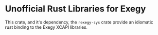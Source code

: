 # Unofficial Rust Libraries for Exegy

This crate, and it's dependency, the `rexegy-sys` crate provide an idiomatic rust binding to the Exegy XCAPI libraries.
